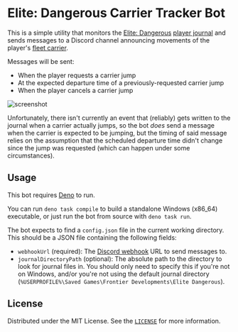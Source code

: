# Elite: Dangerous Carrier Tracker Bot

This is a simple utility that monitors the [Elite: Dangerous](https://www.elitedangerous.com/) [player journal](https://elite-journal.readthedocs.io/en/latest/) and sends messages to a Discord channel announcing movements of the player's [fleet carrier](https://elite-dangerous.fandom.com/wiki/Drake-Class_Carrier).

Messages will be sent:

- When the player requests a carrier jump
- At the expected departure time of a previously-requested carrier jump
- When the player cancels a carrier jump

![screenshot](https://github.com/user-attachments/assets/0a00bace-9817-444c-b7cd-c9cf3dd04632)

Unfortunately, there isn't currently an event that (reliably) gets written to the journal when a carrier actually jumps, so the bot _does_ send a message when the carrier is expected to be jumping, but the timing of said message relies on the assumption that the scheduled departure time didn't change since the jump was requested (which can happen under some circumstances).

## Usage

This bot requires [Deno](https://deno.com/) to run.

You can run `deno task compile` to build a standalone Windows (x86_64) executable, or just run the bot from source with `deno task run`.

The bot expects to find a `config.json` file in the current working directory. This should be a JSON file containing the following fields:

- `webhookUrl` (required): The [Discord webhook](https://discord.com/developers/docs/resources/webhook) URL to send messages to.
- `journalDirectoryPath` (optional): The absolute path to the directory to look for journal files in. You should only need to specify this if you're not on Windows, and/or you're not using the default journal directory (`%USERPROFILE%\Saved Games\Frontier Developments\Elite Dangerous`).

## License

Distributed under the MIT License. See the [`LICENSE`](/LICENSE) for more information.
